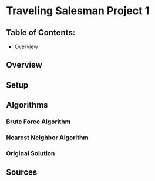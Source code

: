 # Traveling Salesman Project 1 

## Table of Contents:
* [Overview](#overview)

## Overview

## Setup

## Algorithms

### Brute Force Algorithm

### Nearest Neighbor Algorithm

### Original Solution

## Sources

